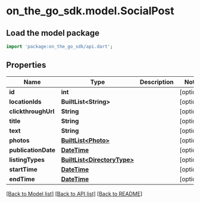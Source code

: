# on_the_go_sdk.model.SocialPost

## Load the model package
```dart
import 'package:on_the_go_sdk/api.dart';
```

## Properties
Name | Type | Description | Notes
------------ | ------------- | ------------- | -------------
**id** | **int** |  | [optional] 
**locationIds** | **BuiltList&lt;String&gt;** |  | [optional] 
**clickthroughUrl** | **String** |  | [optional] 
**title** | **String** |  | [optional] 
**text** | **String** |  | [optional] 
**photos** | [**BuiltList&lt;Photo&gt;**](Photo.md) |  | [optional] 
**publicationDate** | [**DateTime**](DateTime.md) |  | [optional] 
**listingTypes** | [**BuiltList&lt;DirectoryType&gt;**](DirectoryType.md) |  | [optional] 
**startTime** | [**DateTime**](DateTime.md) |  | [optional] 
**endTime** | [**DateTime**](DateTime.md) |  | [optional] 

[[Back to Model list]](../README.md#documentation-for-models) [[Back to API list]](../README.md#documentation-for-api-endpoints) [[Back to README]](../README.md)


